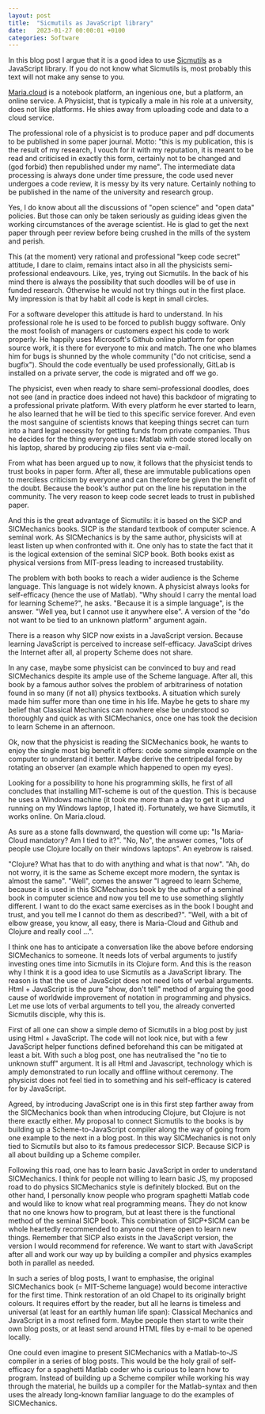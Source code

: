 ```yaml
---
layout: post
title:  "Sicmutils as JavaScript library"
date:   2023-01-27 00:00:01 +0100
categories: Software
---
```

In this blog post I argue that it is a good idea to use [Sicmutils](https://github.com/sicmutils/sicmutils) as a JavaScript library. If you do not know what Sicmutils is, most probably this text will not make any sense to you.

[Maria.cloud](https://www.maria.cloud) is a notebook platform, an ingenious one, but a platform, an online service. A Physicist, that is typically a male in his role at a university, does not like platforms. He shies away from uploading code and data to a cloud service.

The professional role of a physicist is to produce paper and pdf documents to be published in some paper journal. Motto: "this is my publication, this is the result of my research, I vouch for it with my reputation, it is meant to be read and criticised in exactly this form, certainly not to be changed and (god forbid) then republished under my name". The intermediate data processing is always done under time pressure, the code used never undergoes a code review, it is messy by its very nature. Certainly nothing to be published in the name of the university and research group.

Yes, I do know about all the discussions of "open science" and "open data" policies. But those can only be taken seriously as guiding ideas given the working circumstances of the average scientist. He is glad to get the next paper through peer review before being crushed in the mills of the system and perish.

This (at the moment) very rational and professional "keep code secret" attitude, I dare to claim, remains intact also in all the physicists semi-professional endeavours. Like, yes, trying out Sicmutils. In the back of his mind there is always the possibility that such doodles will be of use in funded research. Otherwise he would not try things out in the first place. My impression is that by habit all code is kept in small circles.

For a software developer this attitude is hard to understand. In his professional role he is used to be forced to publish buggy software. Only the most foolish of managers or customers expect his code to work properly. He happily uses Microsoft's Github online platform for open source work, it is there for everyone to mix and match. The one who blames him for bugs is shunned by the whole community ("do not criticise, send a bugfix"). Should the code eventually be used professionally, GitLab is installed on a private server, the code is migrated and off we go.

The physicist, even when ready to share semi-professional doodles, does not see (and in practice does indeed not have) this backdoor of migrating to a professional private platform. With every platform he ever started to learn, he also learned that he will be tied to this specific service forever. And even the most sanguine of scientists knows that keeping things secret can turn into a hard legal necessity for getting funds from private companies. Thus he decides for the thing everyone uses: Matlab with code stored locally on his laptop, shared by producing zip files sent via e-mail.

From what has been argued up to now, it follows that the physicist tends to trust books in paper form. After all, these are immutable publications open to merciless criticism by everyone and can therefore be given the benefit of the doubt. Because the book's author put on the line his reputation in the community. The very reason to keep code secret leads to trust in published paper.

And this is the great advantage of Sicmutils: it is based on the SICP and SICMechanics books. SICP is *the* standard textbook of computer science. A seminal work. As SICMechanics is by the same author, physicists will at least listen up when confronted with it. One only has to state the fact that it is the logical extension of the seminal SICP book. Both books exist as physical versions from MIT-press leading to increased trustability.

The problem with both books to reach a wider audience is the Scheme language. This language is not widely known. A physicist always looks for self-efficacy (hence the use of Matlab). "Why should I carry the mental load for learning Scheme?", he asks. "Because it is a simple language", is the answer. "Well yea, but I cannot use it anywhere else". A version of the "do not want to be tied to an unknown platform" argument again.

There is a reason why SICP now exists in a JavaScript version. Because learning JavaScript is perceived to increase self-efficacy. JavaScipt drives the Internet after all, al property Scheme does not share.

In any case, maybe some physicist can be convinced to buy and read SICMechanics despite its ample use of the Scheme language. After all, this book by a famous author solves the problem of arbitrariness of notation found in so many (if not all) physics textbooks. A situation which surely made him suffer more than one time in his life. Maybe he gets to share my belief that Classical Mechanics can nowhere else be understood so thoroughly and quick as with SICMechanics, once one has took the decision to learn Scheme in an afternoon.

Ok, now that the physicist is reading the SICMechanics book, he wants to enjoy the single most big benefit it offers: code some simple example on the computer to understand it better. Maybe derive the centripedal force by rotating an observer (an example which happened to open my eyes).

Looking for a possibility to hone his programming skills, he first of all concludes that installing MIT-scheme is out of the question. This is because he uses a Windows machine (it took me more than a day to get it up and running on my Windows laptop, I hated it). Fortunately, we have Sicmutils, it works online. On Maria.cloud.

As sure as a stone falls downward, the question will come up: "Is Maria-Cloud mandatory? Am I tied to it?". "No, No", the answer comes, "lots of people use Clojure locally on their windows laptops". An eyebrow is raised.

"Clojure? What has that to do with anything and what is that now". "Ah, do not worry, it is the same as Scheme except more modern, the syntax is almost the same". "Well", comes the answer "I agreed to learn Scheme, because it is used in this SICMechanics book by the author of a seminal book in computer science and now you tell me to use something slightly different. I want to do the exact same exercises as in the book I bought and trust, and you tell me I cannot do them as described?". "Well, with a bit of elbow grease, you know, all easy, there is Maria-Cloud and Github and Clojure and really cool ...".

I think one has to anticipate a conversation like the above before endorsing SICMechanics to someone. It needs lots of verbal arguments to justify investing ones time into Sicmutils in its Clojure form. And this is the reason why I think it is a good idea to use Sicmutils as a JavaScript library. The reason is that the use of JavaScipt does not need lots of verbal arguments. Html + JavaScript is the pure "show, don't tell" method of arguing the good cause of worldwide improvement of notation in programming and physics. Let me use lots of verbal arguments to tell you, the already converted Sicmutils disciple, why this is.

First of all one can show a simple demo of Sicmutils in a blog post by just using Html + JavaScript. The code will not look nice, but with a few JavaScript helper functions defined beforehand this can be mitigated at least a bit. With such a blog post, one has neutralised the "no tie to unknown stuff" argument. It is all Html and Javascript, technology which is amply demonstrated to run locally and offline without ceremony. The physicist does not feel tied in to something and his self-efficacy is catered for by JavaScript.

Agreed, by introducing JavaScript one is in this first step farther away from the SICMechanics book than when introducing Clojure, but Clojure is not there exactly either. My proposal to connect Sicmutils to the books is by building up a Scheme-to-JavaScript compiler along the way of going from one example to the next in a blog post. In this way SICMechanics is not only tied to Sicmutils but also to its famous predecessor SICP. Because SICP is all about building up a Scheme compiler.

Following this road, one has to learn basic JavaScript in order to understand SICMechanics. I think for people not willing to learn basic JS, my proposed road to do physics SICMechanics style is definitely blocked. But on the other hand, I personally know people who program spaghetti Matlab code and would like to know what real programming means. They do not know that no one knows how to program, but at least there is the functional method of the seminal SICP book. This combination of SICP+SICM can be whole heartedly recommended to anyone out there open to learn new things. Remember that SICP also exists in the JavaScript version, the version I would recommend for reference. We want to start with JavaScript after all and work our way up by building a compiler and physics examples both in parallel as needed.

In such a series of blog posts, I want to emphasise, the original SICMechanics book (= MIT-Scheme language) would become interactive for the first time. Think restoration of an old Chapel to its originally bright colours. It requires effort by the reader, but all he learns is timeless and universal (at least for an earthly human life span): Classical Mechanics and JavaScript in a most refined form. Maybe people then start to write their own blog posts, or at least send around HTML files by e-mail to be opened locally.

One could even imagine to present SICMechanics with a Matlab-to-JS compiler in a series of blog posts. This would be the holy grail of self-efficacy for a spaghetti Matlab coder who is curious to learn how to program. Instead of building up a Scheme compiler while working his way through the material, he builds up a compiler for the Matlab-syntax and then uses the already long-known familiar language to do the examples of SICMechanics.

